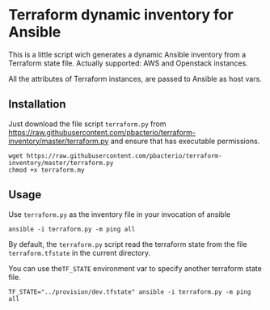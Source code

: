 Terraform dynamic inventory for Ansible
=======================================

This is a little script wich generates a dynamic Ansible inventory from a Terraform state file.
Actually supported: AWS and Openstack instances.

All the attributes of Terraform instances, are passed to Ansible as host vars.


Installation
------------

Just download the file script `terraform.py` from https://raw.githubusercontent.com/pbacterio/terraform-inventory/master/terraform.py
and ensure that has executable permissions.

    wget https://raw.githubusercontent.com/pbacterio/terraform-inventory/master/terraform.py
    chmod +x terraform.my


Usage
-----

Use `terraform.py` as the inventory file in your invocation of ansible

    ansible -i terraform.py -m ping all
    
By default, the `terraform.py` script read the terraform state from the file `terraform.tfstate` in the current directory.

You can use the`TF_STATE` environment var to specify another terraform state file.

    TF_STATE="../provision/dev.tfstate" ansible -i terraform.py -m ping all
    
